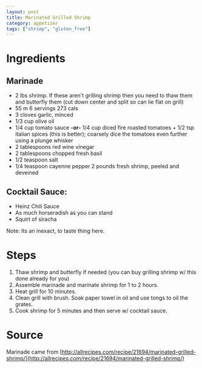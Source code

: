 ```yaml
---
layout: post
title: Marinated Grilled Shrimp
category: appetizer
tags: ["shrimp", "gluten_free"]
---
```


# Ingredients

## Marinade
* 2 lbs shrimp.  If these aren't grilling shrimp then you need to thaw them and butterfly them (cut down center and split so can lie flat on grill)
* 55 m 6 servings 273 cals
* 3 cloves garlic, minced 
* 1/3 cup olive oil
* 1/4 cup tomato sauce **-or-** 1/4 cup diced fire roasted tomatoes + 1/2 tsp italian spices (this is better); coarsely dice the tomatoes even further using a plunge whisker
* 2 tablespoons red wine vinegar 
* 2 tablespoons chopped fresh basil 
* 1/2 teaspoon salt 
* 1/4 teaspoon cayenne pepper 2 pounds fresh shrimp, peeled and deveined

## Cocktail Sauce:

* Heinz Chili Sauce
* As much horseradish as you can stand
* Squirt of siracha

Note: Its an inexact, to taste thing here.

# Steps
1.  Thaw shrimp and butterfly if needed (you can buy grilling shrimp w/ this done already for you)
2.  Assemble marinade and marinate shrimp for 1 to 2 hours.
3.  Heat grill for 10 minutes.
4.  Clean grill with brush.  Soak paper towel in oil and use tongs to oil the grates.
5.  Cook shrimp for 5 minutes and then serve w/ cocktail sauce.

# Source
Marinade came from [http://allrecipes.com/recipe/21694/marinated-grilled-shrimp/](http://allrecipes.com/recipe/21694/marinated-grilled-shrimp/)
